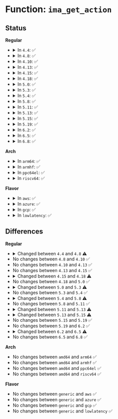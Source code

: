 # Function: <code>ima_get_action</code>

## Status
<b>Regular</b>
<ul>
<li>
<details>
<summary>In <code>4.4</code>: ✅</summary>

```c
int ima_get_action(struct inode *inode, int mask, int function);
```

**Collision:** Unique Global

**Inline:** No

**Transformation:** False

**Instances:**

```
In security/integrity/ima/ima_api.c (ffffffff81398870)
Location: security/integrity/ima/ima_api.c:171
Inline: False
Direct callers:
  - security/integrity/ima/ima_main.c:process_measurement
```
**Symbols:**

```
ffffffff81398870-ffffffff8139888f: ima_get_action (STB_GLOBAL)
```
</details>
</li>
<li>
<details>
<summary>In <code>4.8</code>: ✅</summary>

```c
int ima_get_action(struct inode *inode, int mask, enum ima_hooks func, int *pcr);
```

**Collision:** Unique Global

**Inline:** No

**Transformation:** False

**Instances:**

```
In security/integrity/ima/ima_api.c (ffffffff813d4e30)
Location: security/integrity/ima/ima_api.c:174
Inline: False
Direct callers:
  - security/integrity/ima/ima_main.c:process_measurement
```
**Symbols:**

```
ffffffff813d4e30-ffffffff813d4e54: ima_get_action (STB_GLOBAL)
```
</details>
</li>
<li>
<details>
<summary>In <code>4.10</code>: ✅</summary>

```c
int ima_get_action(struct inode *inode, int mask, enum ima_hooks func, int *pcr);
```

**Collision:** Unique Global

**Inline:** No

**Transformation:** False

**Instances:**

```
In security/integrity/ima/ima_api.c (ffffffff813ec880)
Location: security/integrity/ima/ima_api.c:174
Inline: False
Direct callers:
  - security/integrity/ima/ima_main.c:process_measurement
```
**Symbols:**

```
ffffffff813ec880-ffffffff813ec8a4: ima_get_action (STB_GLOBAL)
```
</details>
</li>
<li>
<details>
<summary>In <code>4.13</code>: ✅</summary>

```c
int ima_get_action(struct inode *inode, int mask, enum ima_hooks func, int *pcr);
```

**Collision:** Unique Global

**Inline:** No

**Transformation:** False

**Instances:**

```
In security/integrity/ima/ima_api.c (ffffffff813f8c70)
Location: security/integrity/ima/ima_api.c:175
Inline: False
Direct callers:
  - security/integrity/ima/ima_main.c:process_measurement
```
**Symbols:**

```
ffffffff813f8c70-ffffffff813f8c94: ima_get_action (STB_GLOBAL)
```
</details>
</li>
<li>
<details>
<summary>In <code>4.15</code>: ✅</summary>

```c
int ima_get_action(struct inode *inode, int mask, enum ima_hooks func, int *pcr);
```

**Collision:** Unique Global

**Inline:** No

**Transformation:** False

**Instances:**

```
In security/integrity/ima/ima_api.c (ffffffff814210a0)
Location: security/integrity/ima/ima_api.c:175
Inline: False
Direct callers:
  - security/integrity/ima/ima_main.c:process_measurement
```
**Symbols:**

```
ffffffff814210a0-ffffffff814210c4: ima_get_action (STB_GLOBAL)
```
</details>
</li>
<li>
<details>
<summary>In <code>4.18</code>: ✅</summary>

```c
int ima_get_action(struct inode *inode, const struct cred *cred, u32 secid, int mask, enum ima_hooks func, int *pcr);
```

**Collision:** Unique Global

**Inline:** No

**Transformation:** False

**Instances:**

```
In security/integrity/ima/ima_api.c (ffffffff81453600)
Location: security/integrity/ima/ima_api.c:178
Inline: False
Direct callers:
  - security/integrity/ima/ima_main.c:process_measurement
```
**Symbols:**

```
ffffffff81453600-ffffffff81453628: ima_get_action (STB_GLOBAL)
```
</details>
</li>
<li>
<details>
<summary>In <code>5.0</code>: ✅</summary>

```c
int ima_get_action(struct inode *inode, const struct cred *cred, u32 secid, int mask, enum ima_hooks func, int *pcr);
```

**Collision:** Unique Global

**Inline:** No

**Transformation:** False

**Instances:**

```
In security/integrity/ima/ima_api.c (ffffffff814707e0)
Location: security/integrity/ima/ima_api.c:178
Inline: False
Direct callers:
  - security/integrity/ima/ima_main.c:process_measurement
```
**Symbols:**

```
ffffffff814707e0-ffffffff81470808: ima_get_action (STB_GLOBAL)
```
</details>
</li>
<li>
<details>
<summary>In <code>5.3</code>: ✅</summary>

```c
int ima_get_action(struct inode *inode, const struct cred *cred, u32 secid, int mask, enum ima_hooks func, int *pcr, struct ima_template_desc **template_desc);
```

**Collision:** Unique Global

**Inline:** No

**Transformation:** False

**Instances:**

```
In security/integrity/ima/ima_api.c (ffffffff8149e1b0)
Location: security/integrity/ima/ima_api.c:184
Inline: False
Direct callers:
  - security/integrity/ima/ima_main.c:process_measurement
```
**Symbols:**

```
ffffffff8149e1b0-ffffffff8149e1dc: ima_get_action (STB_GLOBAL)
```
</details>
</li>
<li>
<details>
<summary>In <code>5.4</code>: ✅</summary>

```c
int ima_get_action(struct inode *inode, const struct cred *cred, u32 secid, int mask, enum ima_hooks func, int *pcr, struct ima_template_desc **template_desc);
```

**Collision:** Unique Global

**Inline:** No

**Transformation:** False

**Instances:**

```
In security/integrity/ima/ima_api.c (ffffffff814b8630)
Location: security/integrity/ima/ima_api.c:184
Inline: False
Direct callers:
  - security/integrity/ima/ima_main.c:process_buffer_measurement
  - security/integrity/ima/ima_main.c:process_measurement
```
**Symbols:**

```
ffffffff814b8630-ffffffff814b865c: ima_get_action (STB_GLOBAL)
```
</details>
</li>
<li>
<details>
<summary>In <code>5.8</code>: ✅</summary>

```c
int ima_get_action(struct inode *inode, const struct cred *cred, struct lsmblob *blob, int mask, enum ima_hooks func, int *pcr, struct ima_template_desc **template_desc, const char *keyring);
```

**Collision:** Unique Global

**Inline:** No

**Transformation:** False

**Instances:**

```
In security/integrity/ima/ima_api.c (ffffffff81518240)
Location: security/integrity/ima/ima_api.c:186
Inline: False
Direct callers:
  - security/integrity/ima/ima_main.c:process_buffer_measurement
  - security/integrity/ima/ima_main.c:ima_file_mprotect
  - security/integrity/ima/ima_main.c:process_measurement
```
**Symbols:**

```
ffffffff81518240-ffffffff8151826f: ima_get_action (STB_GLOBAL)
```
</details>
</li>
<li>
<details>
<summary>In <code>5.11</code>: ✅</summary>

```c
int ima_get_action(struct inode *inode, const struct cred *cred, struct lsmblob *blob, int mask, enum ima_hooks func, int *pcr, struct ima_template_desc **template_desc, const char *keyring);
```

**Collision:** Unique Global

**Inline:** No

**Transformation:** False

**Instances:**

```
In security/integrity/ima/ima_api.c (ffffffff81535210)
Location: security/integrity/ima/ima_api.c:186
Inline: False
Direct callers:
  - security/integrity/ima/ima_main.c:process_buffer_measurement
  - security/integrity/ima/ima_main.c:ima_file_mprotect
  - security/integrity/ima/ima_main.c:process_measurement
```
**Symbols:**

```
ffffffff81535210-ffffffff8153523f: ima_get_action (STB_GLOBAL)
```
</details>
</li>
<li>
<details>
<summary>In <code>5.13</code>: ✅</summary>

```c
int ima_get_action(struct user_namespace *mnt_userns, struct inode *inode, const struct cred *cred, struct lsmblob *blob, int mask, enum ima_hooks func, int *pcr, struct ima_template_desc **template_desc, const char *func_data);
```

**Collision:** Unique Global

**Inline:** No

**Transformation:** False

**Instances:**

```
In security/integrity/ima/ima_api.c (ffffffff8153d830)
Location: security/integrity/ima/ima_api.c:187
Inline: False
Direct callers:
  - security/integrity/ima/ima_main.c:process_buffer_measurement
  - security/integrity/ima/ima_main.c:ima_file_mprotect
  - security/integrity/ima/ima_main.c:process_measurement
```
**Symbols:**

```
ffffffff8153d830-ffffffff8153d85e: ima_get_action (STB_GLOBAL)
```
</details>
</li>
<li>
<details>
<summary>In <code>5.15</code>: ✅</summary>

```c
int ima_get_action(struct user_namespace *mnt_userns, struct inode *inode, const struct cred *cred, struct lsmblob *blob, int mask, enum ima_hooks func, int *pcr, struct ima_template_desc **template_desc, const char *func_data, unsigned int *allowed_algos);
```

**Collision:** Unique Global

**Inline:** No

**Transformation:** False

**Instances:**

```
In security/integrity/ima/ima_api.c (ffffffff8159c6b0)
Location: security/integrity/ima/ima_api.c:188
Inline: False
Direct callers:
  - security/integrity/ima/ima_main.c:process_buffer_measurement
  - security/integrity/ima/ima_main.c:ima_file_mprotect
  - security/integrity/ima/ima_main.c:process_measurement
```
**Symbols:**

```
ffffffff8159c6b0-ffffffff8159c6e1: ima_get_action (STB_GLOBAL)
```
</details>
</li>
<li>
<details>
<summary>In <code>5.19</code>: ✅</summary>

```c
int ima_get_action(struct user_namespace *mnt_userns, struct inode *inode, const struct cred *cred, struct lsmblob *blob, int mask, enum ima_hooks func, int *pcr, struct ima_template_desc **template_desc, const char *func_data, unsigned int *allowed_algos);
```

**Collision:** Unique Global

**Inline:** No

**Transformation:** False

**Instances:**

```
In security/integrity/ima/ima_api.c (ffffffff816416e0)
Location: security/integrity/ima/ima_api.c:189
Inline: False
Direct callers:
  - security/integrity/ima/ima_main.c:process_buffer_measurement
  - security/integrity/ima/ima_main.c:ima_file_mprotect
  - security/integrity/ima/ima_main.c:process_measurement
```
**Symbols:**

```
ffffffff816416e0-ffffffff81641726: ima_get_action (STB_GLOBAL)
```
</details>
</li>
<li>
<details>
<summary>In <code>6.2</code>: ✅</summary>

```c
int ima_get_action(struct user_namespace *mnt_userns, struct inode *inode, const struct cred *cred, struct lsmblob *blob, int mask, enum ima_hooks func, int *pcr, struct ima_template_desc **template_desc, const char *func_data, unsigned int *allowed_algos);
```

**Collision:** Unique Global

**Inline:** No

**Transformation:** False

**Instances:**

```
In security/integrity/ima/ima_api.c (ffffffff816f96e0)
Location: security/integrity/ima/ima_api.c:189
Inline: False
Direct callers:
  - security/integrity/ima/ima_main.c:process_buffer_measurement
  - security/integrity/ima/ima_main.c:ima_file_mprotect
  - security/integrity/ima/ima_main.c:process_measurement
```
**Symbols:**

```
ffffffff816f96e0-ffffffff816f9726: ima_get_action (STB_GLOBAL)
```
</details>
</li>
<li>
<details>
<summary>In <code>6.5</code>: ✅</summary>

```c
int ima_get_action(struct mnt_idmap *idmap, struct inode *inode, const struct cred *cred, struct lsmblob *blob, int mask, enum ima_hooks func, int *pcr, struct ima_template_desc **template_desc, const char *func_data, unsigned int *allowed_algos);
```

**Collision:** Unique Global

**Inline:** No

**Transformation:** False

**Instances:**

```
In security/integrity/ima/ima_api.c (ffffffff81733860)
Location: security/integrity/ima/ima_api.c:189
Inline: False
Direct callers:
  - security/integrity/ima/ima_main.c:process_buffer_measurement
  - security/integrity/ima/ima_main.c:ima_file_mprotect
  - security/integrity/ima/ima_main.c:ima_file_mprotect
  - security/integrity/ima/ima_main.c:process_measurement
```
**Symbols:**

```
ffffffff81733860-ffffffff817338a6: ima_get_action (STB_GLOBAL)
```
</details>
</li>
<li>
<details>
<summary>In <code>6.8</code>: ✅</summary>

```c
int ima_get_action(struct mnt_idmap *idmap, struct inode *inode, const struct cred *cred, struct lsmblob *blob, int mask, enum ima_hooks func, int *pcr, struct ima_template_desc **template_desc, const char *func_data, unsigned int *allowed_algos);
```

**Collision:** Unique Global

**Inline:** No

**Transformation:** False

**Instances:**

```
In security/integrity/ima/ima_api.c (ffffffff81774280)
Location: security/integrity/ima/ima_api.c:189
Inline: False
Direct callers:
  - security/integrity/ima/ima_main.c:process_buffer_measurement
  - security/integrity/ima/ima_main.c:ima_file_mprotect
  - security/integrity/ima/ima_main.c:ima_file_mprotect
  - security/integrity/ima/ima_main.c:process_measurement
```
**Symbols:**

```
ffffffff81774280-ffffffff817742c6: ima_get_action (STB_GLOBAL)
```
</details>
</li>
</ul>
<b>Arch</b>
<ul>
<li>
<details>
<summary>In <code>arm64</code>: ✅</summary>

```c
int ima_get_action(struct inode *inode, const struct cred *cred, u32 secid, int mask, enum ima_hooks func, int *pcr, struct ima_template_desc **template_desc);
```

**Collision:** Unique Global

**Inline:** No

**Transformation:** False

**Instances:**

```
In security/integrity/ima/ima_api.c (ffff8000105b0900)
Location: security/integrity/ima/ima_api.c:184
Inline: False
Direct callers:
  - security/integrity/ima/ima_main.c:process_buffer_measurement
  - security/integrity/ima/ima_main.c:process_measurement
```
**Symbols:**

```
ffff8000105b0900-ffff8000105b0984: ima_get_action (STB_GLOBAL)
```
</details>
</li>
<li>
<details>
<summary>In <code>armhf</code>: ✅</summary>

```c
int ima_get_action(struct inode *inode, const struct cred *cred, u32 secid, int mask, enum ima_hooks func, int *pcr, struct ima_template_desc **template_desc);
```

**Collision:** Unique Global

**Inline:** No

**Transformation:** False

**Instances:**

```
In security/integrity/ima/ima_api.c (c075ffac)
Location: security/integrity/ima/ima_api.c:184
Inline: False
Direct callers:
  - security/integrity/ima/ima_main.c:process_buffer_measurement
  - security/integrity/ima/ima_main.c:process_measurement
```
**Symbols:**

```
c075ffac-c0760000: ima_get_action (STB_GLOBAL)
```
</details>
</li>
<li>
<details>
<summary>In <code>ppc64el</code>: ✅</summary>

```c
int ima_get_action(struct inode *inode, const struct cred *cred, u32 secid, int mask, enum ima_hooks func, int *pcr, struct ima_template_desc **template_desc);
```

**Collision:** Unique Global

**Inline:** No

**Transformation:** False

**Instances:**

```
In security/integrity/ima/ima_api.c (c000000000730610)
Location: security/integrity/ima/ima_api.c:184
Inline: False
Direct callers:
  - security/integrity/ima/ima_main.c:process_buffer_measurement
  - security/integrity/ima/ima_main.c:process_measurement
```
**Symbols:**

```
c000000000730610-c000000000730668: ima_get_action (STB_GLOBAL)
```
</details>
</li>
<li>
<details>
<summary>In <code>riscv64</code>: ✅</summary>

```c
int ima_get_action(struct inode *inode, const struct cred *cred, u32 secid, int mask, enum ima_hooks func, int *pcr, struct ima_template_desc **template_desc);
```

**Collision:** Unique Global

**Inline:** No

**Transformation:** False

**Instances:**

```
In security/integrity/ima/ima_api.c (ffffffe0003f8482)
Location: security/integrity/ima/ima_api.c:184
Inline: False
Direct callers:
  - security/integrity/ima/ima_main.c:process_buffer_measurement
  - security/integrity/ima/ima_main.c:process_measurement
```
**Symbols:**

```
ffffffe0003f8482-ffffffe0003f84e8: ima_get_action (STB_GLOBAL)
```
</details>
</li>
</ul>
<b>Flavor</b>
<ul>
<li>
<details>
<summary>In <code>aws</code>: ✅</summary>

```c
int ima_get_action(struct inode *inode, const struct cred *cred, u32 secid, int mask, enum ima_hooks func, int *pcr, struct ima_template_desc **template_desc);
```

**Collision:** Unique Global

**Inline:** No

**Transformation:** False

**Instances:**

```
In security/integrity/ima/ima_api.c (ffffffff814b0c10)
Location: security/integrity/ima/ima_api.c:184
Inline: False
Direct callers:
  - security/integrity/ima/ima_main.c:process_buffer_measurement
  - security/integrity/ima/ima_main.c:process_measurement
```
**Symbols:**

```
ffffffff814b0c10-ffffffff814b0c3c: ima_get_action (STB_GLOBAL)
```
</details>
</li>
<li>
<details>
<summary>In <code>azure</code>: ✅</summary>

```c
int ima_get_action(struct inode *inode, const struct cred *cred, u32 secid, int mask, enum ima_hooks func, int *pcr, struct ima_template_desc **template_desc);
```

**Collision:** Unique Global

**Inline:** No

**Transformation:** False

**Instances:**

```
In security/integrity/ima/ima_api.c (ffffffff814a1630)
Location: security/integrity/ima/ima_api.c:184
Inline: False
Direct callers:
  - security/integrity/ima/ima_main.c:process_buffer_measurement
  - security/integrity/ima/ima_main.c:process_measurement
```
**Symbols:**

```
ffffffff814a1630-ffffffff814a165c: ima_get_action (STB_GLOBAL)
```
</details>
</li>
<li>
<details>
<summary>In <code>gcp</code>: ✅</summary>

```c
int ima_get_action(struct inode *inode, const struct cred *cred, u32 secid, int mask, enum ima_hooks func, int *pcr, struct ima_template_desc **template_desc);
```

**Collision:** Unique Global

**Inline:** No

**Transformation:** False

**Instances:**

```
In security/integrity/ima/ima_api.c (ffffffff814acca0)
Location: security/integrity/ima/ima_api.c:184
Inline: False
Direct callers:
  - security/integrity/ima/ima_main.c:process_buffer_measurement
  - security/integrity/ima/ima_main.c:process_measurement
```
**Symbols:**

```
ffffffff814acca0-ffffffff814acccc: ima_get_action (STB_GLOBAL)
```
</details>
</li>
<li>
<details>
<summary>In <code>lowlatency</code>: ✅</summary>

```c
int ima_get_action(struct inode *inode, const struct cred *cred, u32 secid, int mask, enum ima_hooks func, int *pcr, struct ima_template_desc **template_desc);
```

**Collision:** Unique Global

**Inline:** No

**Transformation:** False

**Instances:**

```
In security/integrity/ima/ima_api.c (ffffffff814c56f0)
Location: security/integrity/ima/ima_api.c:184
Inline: False
Direct callers:
  - security/integrity/ima/ima_main.c:process_buffer_measurement
  - security/integrity/ima/ima_main.c:process_measurement
```
**Symbols:**

```
ffffffff814c56f0-ffffffff814c571c: ima_get_action (STB_GLOBAL)
```
</details>
</li>
</ul>

## Differences
<b>Regular</b>
<ul>
<li>
<details>
<summary>Changed between <code>4.4</code> and <code>4.8</code> ⚠️</summary>
<ul>
<li>
<b>Param added. </b>
<code>enum ima_hooks func</code>
</li>
<li>
<b>Param added. </b>
<code>int *pcr</code>
</li>
<li>
<b>Param removed. </b>
<code>int function</code>
</li>
</ul>
</details>
</li>
<li>
No changes between <code>4.8</code> and <code>4.10</code> ✅
</li>
<li>
No changes between <code>4.10</code> and <code>4.13</code> ✅
</li>
<li>
No changes between <code>4.13</code> and <code>4.15</code> ✅
</li>
<li>
<details>
<summary>Changed between <code>4.15</code> and <code>4.18</code> ⚠️</summary>
<ul>
<li>
<b>Param added. </b>
<code>const struct cred *cred</code>
</li>
<li>
<b>Param added. </b>
<code>u32 secid</code>
</li>
<li>
<b>Param reordered. </b>
<code>inode, mask, func, pcr</code> ➡️ <code>inode, cred, secid, mask, func, pcr</code>
</li>
</ul>
</details>
</li>
<li>
No changes between <code>4.18</code> and <code>5.0</code> ✅
</li>
<li>
<details>
<summary>Changed between <code>5.0</code> and <code>5.3</code> ⚠️</summary>
<ul>
<li>
<b>Param added. </b>
<code>struct ima_template_desc **template_desc</code>
</li>
</ul>
</details>
</li>
<li>
No changes between <code>5.3</code> and <code>5.4</code> ✅
</li>
<li>
<details>
<summary>Changed between <code>5.4</code> and <code>5.8</code> ⚠️</summary>
<ul>
<li>
<b>Param added. </b>
<code>struct lsmblob *blob</code>
</li>
<li>
<b>Param added. </b>
<code>const char *keyring</code>
</li>
<li>
<b>Param removed. </b>
<code>u32 secid</code>
</li>
</ul>
</details>
</li>
<li>
No changes between <code>5.8</code> and <code>5.11</code> ✅
</li>
<li>
<details>
<summary>Changed between <code>5.11</code> and <code>5.13</code> ⚠️</summary>
<ul>
<li>
<b>Param added. </b>
<code>struct user_namespace *mnt_userns</code>
</li>
<li>
<b>Param added. </b>
<code>const char *func_data</code>
</li>
<li>
<b>Param removed. </b>
<code>const char *keyring</code>
</li>
<li>
<b>Param reordered. </b>
<code>inode, cred, blob, mask, func, pcr, template_desc, keyring</code> ➡️ <code>mnt_userns, inode, cred, blob, mask, func, pcr, template_desc, func_data</code>
</li>
</ul>
</details>
</li>
<li>
<details>
<summary>Changed between <code>5.13</code> and <code>5.15</code> ⚠️</summary>
<ul>
<li>
<b>Param added. </b>
<code>unsigned int *allowed_algos</code>
</li>
</ul>
</details>
</li>
<li>
No changes between <code>5.15</code> and <code>5.19</code> ✅
</li>
<li>
No changes between <code>5.19</code> and <code>6.2</code> ✅
</li>
<li>
<details>
<summary>Changed between <code>6.2</code> and <code>6.5</code> ⚠️</summary>
<ul>
<li>
<b>Param added. </b>
<code>struct mnt_idmap *idmap</code>
</li>
<li>
<b>Param removed. </b>
<code>struct user_namespace *mnt_userns</code>
</li>
</ul>
</details>
</li>
<li>
No changes between <code>6.5</code> and <code>6.8</code> ✅
</li>
</ul>
<b>Arch</b>
<ul>
<li>
No changes between <code>amd64</code> and <code>arm64</code> ✅
</li>
<li>
No changes between <code>amd64</code> and <code>armhf</code> ✅
</li>
<li>
No changes between <code>amd64</code> and <code>ppc64el</code> ✅
</li>
<li>
No changes between <code>amd64</code> and <code>riscv64</code> ✅
</li>
</ul>
<b>Flavor</b>
<ul>
<li>
No changes between <code>generic</code> and <code>aws</code> ✅
</li>
<li>
No changes between <code>generic</code> and <code>azure</code> ✅
</li>
<li>
No changes between <code>generic</code> and <code>gcp</code> ✅
</li>
<li>
No changes between <code>generic</code> and <code>lowlatency</code> ✅
</li>
</ul>
